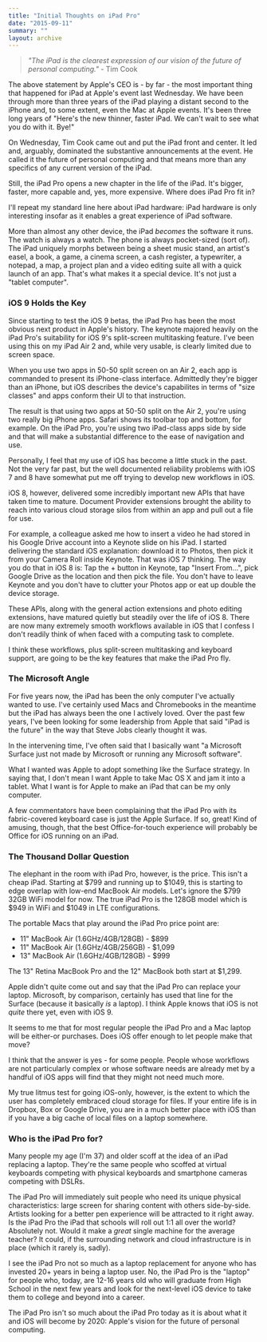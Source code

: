 ```yaml
---
title: "Initial Thoughts on iPad Pro"
date: "2015-09-11"
summary: ""
layout: archive
---
```


> _"The iPad is the clearest expression of our vision of the future of personal computing."_ - Tim Cook

The above statement by Apple's CEO is - by far - the most important thing that happened for iPad at Apple's event last Wednesday. We have been through more than three years of the iPad playing a distant second to the iPhone and, to some extent, even the Mac at Apple events. It's been three long years of "Here's the new thinner, faster iPad. We can't wait to see what you do with it. Bye!"

On Wednesday, Tim Cook came out and put the iPad front and center. It led and, arguably, dominated the substantive announcements at the event. He called it the future of personal computing and that means more than any specifics of any current version of the iPad.

Still, the iPad Pro opens a new chapter in the life of the iPad. It's bigger, faster, more capable and, yes, more expensive. Where does iPad Pro fit in?

I'll repeat my standard line here about iPad hardware: iPad hardware is only interesting insofar as it enables a great experience of iPad software.

More than almost any other device, the iPad _becomes_ the software it runs. The watch is always a watch. The phone is always pocket-sized (sort of). The iPad uniquely morphs between being a sheet music stand, an artist's easel, a book, a game, a cinema screen, a cash register, a typewriter, a notepad, a map, a project plan and a video editing suite all with a quick launch of an app. That's what makes it a special device. It's not just a "tablet computer".

### iOS 9 Holds the Key

Since starting to test the iOS 9 betas, the iPad Pro has been the most obvious next product in Apple's history. The keynote majored heavily on the iPad Pro's suitability for iOS 9's split-screen multitasking feature. I've been using this on my iPad Air 2 and, while very usable, is clearly limited due to screen space.

When you use two apps in 50-50 split screen on an Air 2, each app is commanded to present its iPhone-class interface. Admittedly they're bigger than an iPhone, but iOS describes the device's capabilites in terms of "size classes" and apps conform their UI to that instruction.

The result is that using two apps at 50-50 split on the Air 2, you're using two really big iPhone apps. Safari shows its toolbar top and bottom, for example. On the iPad Pro, you're using two iPad-class apps side by side and that will make a substantial difference to the ease of navigation and use.

Personally, I feel that my use of iOS has become a little stuck in the past. Not the very far past, but the well documented reliability problems with iOS 7 and 8 have somewhat put me off trying to develop new workflows in iOS.

iOS 8, however, delivered some incredibly important new APIs that have taken time to mature. Document Provider extensions brought the ability to reach into various cloud storage silos from within an app and pull out a file for use.

For example, a colleague asked me how to insert a video he had stored in his Google Drive account into a Keynote slide on his iPad. I started delivering the standard iOS explanation: download it to Photos, then pick it from your Camera Roll inside Keynote. That was iOS 7 thinking. The way you do that in iOS 8 is: Tap the + button in Keynote, tap "Insert From...", pick Google Drive as the location and then pick the file. You don't have to leave Keynote and you don't have to clutter your Photos app or eat up double the device storage.

These APIs, along with the general action extensions and photo editing extensions, have matured quietly but steadily over the life of iOS 8. There are now many extremely smooth workflows available in iOS that I confess I don't readily think of when faced with a computing task to complete.

I think these workflows, plus split-screen multitasking and keyboard support, are going to be the key features that make the iPad Pro fly.

### The Microsoft Angle

For five years now, the iPad has been the only computer I've actually wanted to use. I've certainly used Macs and Chromebooks in the meantime but the iPad has always been the one I actively loved. Over the past few years, I've been looking for some leadership from Apple that said "iPad is the future" in the way that Steve Jobs clearly thought it was.

In the intervening time, I've often said that I basically want "a Microsoft Surface just not made by Microsoft or running any Microsoft software".

What I wanted was Apple to adopt something like the Surface strategy. In saying that, I don't mean I want Apple to take Mac OS X and jam it into a tablet. What I want is for Apple to make an iPad that can be my only computer.

A few commentators have been complaining that the iPad Pro with its fabric-covered keyboard case is just the Apple Surface. If so, great! Kind of amusing, though, that the best Office-for-touch experience will probably be Office for iOS running on an iPad.

### The Thousand Dollar Question

The elephant in the room with iPad Pro, however, is the price. This isn't a cheap iPad. Starting at $799 and running up to $1049, this is starting to edge overlap with low-end MacBook Air models. Let's ignore the $799 32GB WiFi model for now. The true iPad Pro is the 128GB model which is $949 in WiFi and $1049 in LTE configurations.

The portable Macs that play around the iPad Pro price point are:

- 11" MacBook Air (1.6GHz/4GB/128GB) - $899
- 11" MacBook Air (1.6GHz/4GB/256GB) - $1,099
- 13" MacBook Air (1.6GHz/4GB/128GB) - $999

The 13" Retina MacBook Pro and the 12" MacBook both start at $1,299.

Apple didn't quite come out and say that the iPad Pro can replace your laptop. Microsoft, by comparison, certainly has used that line for the Surface (because it basically _is_ a laptop). I think Apple knows that iOS is not _quite_ there yet, even with iOS 9.

It seems to me that for most regular people the iPad Pro and a Mac laptop will be either-or purchases. Does iOS offer enough to let people make that move?

I think that the answer is yes - for some people. People whose workflows are not particularly complex or whose software needs are already met by a handful of iOS apps will find that they might not need much more.

My true litmus test for going iOS-only, however, is the extent to which the user has completely embraced cloud storage for files. If your entire life is in Dropbox, Box or Google Drive, you are in a much better place with iOS than if you have a big cache of local files on a laptop somewhere.

### Who is the iPad Pro for?

Many people my age (I'm 37) and older scoff at the idea of an iPad replacing a laptop. They're the same people who scoffed at virtual keyboards competing with physical keyboards and smartphone cameras competing with DSLRs.

The iPad Pro will immediately suit people who need its unique physical characteristics: large screen for sharing content with others side-by-side. Artists looking for a better pen experience will be attracted to it right away. Is the iPad Pro the iPad that schools will roll out 1:1 all over the world? Absolutely not. Would it make a _great_ single machine for the average teacher? It could, if the surrounding network and cloud infrastructure is in place (which it rarely is, sadly).

I see the iPad Pro not so much as a laptop replacement for anyone who has invested 20+ years in being a laptop user. No, the iPad Pro is the "laptop" for people who, today, are 12-16 years old who will graduate from High School in the next few years and look for the next-level iOS device to take them to college and beyond into a career.

The iPad Pro isn't so much about the iPad Pro today as it is about what it and iOS will become by 2020: Apple's vision for the future of personal computing.
